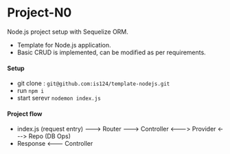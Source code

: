 # Project-N0
Node.js project setup with Sequelize ORM.
- Template for Node.js application.
- Basic CRUD is implemented, can be modified as per requirements.

#### Setup 
- git clone : `git@github.com:is124/template-nodejs.git`
- run `npm i`
- start serevr `nodemon index.js`

#### Project flow
- index.js (request entry) ---> Router ---> Controller <---> Provider <---> Repo (DB Ops) 
- Response <--- Controller

